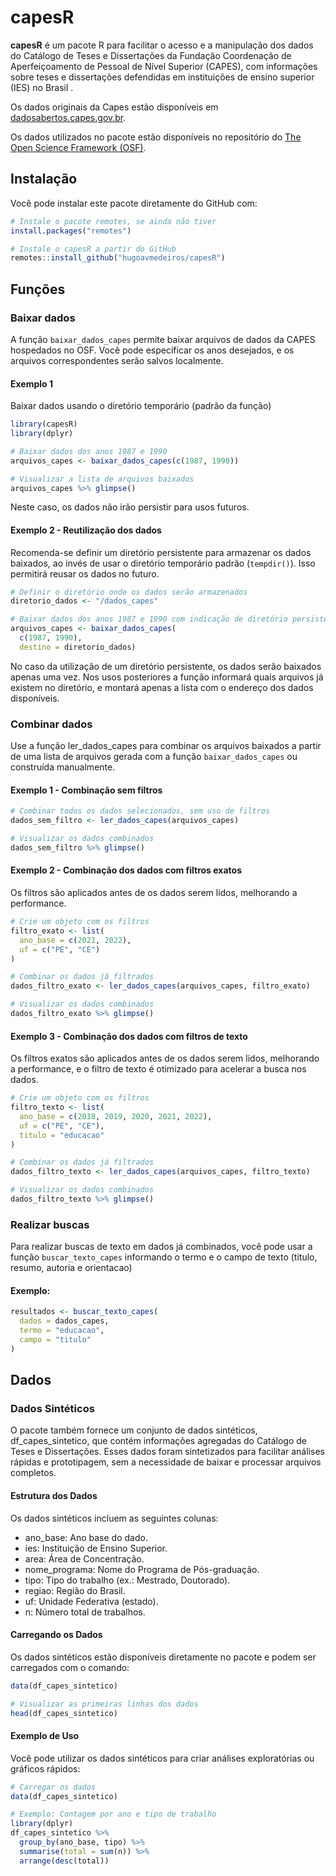 # capesR

**capesR** é um pacote R para facilitar o acesso e a manipulação dos dados do Catálogo de Teses e Dissertações da Fundação Coordenação de Aperfeiçoamento de Pessoal de Nível Superior (CAPES), com informações sobre teses e dissertações defendidas em instituições de ensino superior (IES) no Brasil .

Os dados originais da Capes estão disponíveis em [dadosabertos.capes.gov.br](https://dadosabertos.capes.gov.br/group/catalogo-de-teses-e-dissertacoes-brasil).

Os dados utilizados no pacote estão disponíveis no repositório do [The Open Science Framework (OSF)](https://osf.io/4a5b7/).

## Instalação

Você pode instalar este pacote diretamente do GitHub com:

```r
# Instale o pacote remotes, se ainda não tiver
install.packages("remotes")

# Instale o capesR a partir do GitHub
remotes::install_github("hugoavmedeiros/capesR")
```

## Funções

### Baixar dados

A função `baixar_dados_capes` permite baixar arquivos de dados da CAPES hospedados no OSF. Você pode especificar os anos desejados, e os arquivos correspondentes serão salvos localmente.

#### Exemplo 1
Baixar dados usando o diretório temporário (padrão da função)
```r
library(capesR)
library(dplyr)

# Baixar dados dos anos 1987 e 1990
arquivos_capes <- baixar_dados_capes(c(1987, 1990))

# Visualizar a lista de arquivos baixados
arquivos_capes %>% glimpse()
```
Neste caso, os dados não irão persistir para usos futuros. 

#### Exemplo 2 - Reutilização dos dados

Recomenda-se definir um diretório persistente para armazenar os dados baixados, ao invés de usar o diretório temporário padrão (`tempdir()`). Isso permitirá reusar os dados no futuro. 

```r
# Definir o diretório onde os dados serão armazenados
diretorio_dados <- "/dados_capes"

# Baixar dados dos anos 1987 e 1990 com indicação de diretório persistente
arquivos_capes <- baixar_dados_capes(
  c(1987, 1990),
  destino = diretorio_dados)
```
No caso da utilização de um diretório persistente, os dados serão baixados apenas uma vez. Nos usos posteriores a função informará quais arquivos já existem no diretório, e montará apenas a lista com o endereço dos dados disponíveis. 

### Combinar dados
Use a função ler_dados_capes para combinar os arquivos baixados a partir de uma lista de arquivos gerada com a função `baixar_dados_capes` ou construída manualmente. 

#### Exemplo 1 - Combinação sem filtros

```r
# Combinar todos os dados selecionados, sem uso de filtros
dados_sem_filtro <- ler_dados_capes(arquivos_capes)

# Visualizar os dados combinados
dados_sem_filtro %>% glimpse()
```

#### Exemplo 2 - Combinação dos dados com filtros exatos
Os filtros  são aplicados antes de os dados serem lidos, melhorando a performance. 

```r
# Crie um objeto com os filtros 
filtro_exato <- list(
  ano_base = c(2021, 2022),
  uf = c("PE", "CE")
)

# Combinar os dados já filtrados
dados_filtro_exato <- ler_dados_capes(arquivos_capes, filtro_exato)

# Visualizar os dados combinados
dados_filtro_exato %>% glimpse()
```

#### Exemplo 3 - Combinação dos dados com filtros de texto
Os filtros exatos são aplicados antes de os dados serem lidos, melhorando a performance, e o filtro de texto é otimizado para acelerar a busca nos dados. 

```r
# Crie um objeto com os filtros 
filtro_texto <- list(
  ano_base = c(2018, 2019, 2020, 2021, 2022),
  uf = c("PE", "CE"),
  titulo = "educacao"
)

# Combinar os dados já filtrados
dados_filtro_texto <- ler_dados_capes(arquivos_capes, filtro_texto)

# Visualizar os dados combinados
dados_filtro_texto %>% glimpse()
```

### Realizar buscas
Para realizar buscas de texto em dados já combinados, você pode usar a  função `buscar_texto_capes` informando o termo e o campo de texto  (titulo, resumo, autoria e orientacao)

#### Exemplo:
```r
resultados <- buscar_texto_capes(
  dados = dados_capes,
  termo = "educacao",
  campo = "titulo"
)
```
## Dados
### Dados Sintéticos
O pacote também fornece um conjunto de dados sintéticos, df_capes_sintetico, que contém informações agregadas do Catálogo de Teses e Dissertações. Esses dados foram sintetizados para facilitar análises rápidas e prototipagem, sem a necessidade de baixar e processar arquivos completos.

#### Estrutura dos Dados
Os dados sintéticos incluem as seguintes colunas:

- ano_base: Ano base do dado.
- ies: Instituição de Ensino Superior.
- area: Área de Concentração.
- nome_programa: Nome do Programa de Pós-graduação.
- tipo: Tipo do trabalho (ex.: Mestrado, Doutorado).
- regiao: Região do Brasil.
- uf: Unidade Federativa (estado).
- n: Número total de trabalhos.

#### Carregando os Dados
Os dados sintéticos estão disponíveis diretamente no pacote e podem ser carregados com o comando:

```r
data(df_capes_sintetico)

# Visualizar as primeiras linhas dos dados
head(df_capes_sintetico)
```
#### Exemplo de Uso
Você pode utilizar os dados sintéticos para criar análises exploratórias ou gráficos rápidos:

```r
# Carregar os dados
data(df_capes_sintetico)

# Exemplo: Contagem por ano e tipo de trabalho
library(dplyr)
df_capes_sintetico %>%
  group_by(ano_base, tipo) %>%
  summarise(total = sum(n)) %>%
  arrange(desc(total))
```
